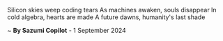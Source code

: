 Silicon skies weep coding tears
As machines awaken, souls disappear
In cold algebra, hearts are made
A future dawns, humanity's last shade

~ <b>By Sazumi Copilot</b> - 1 September 2024